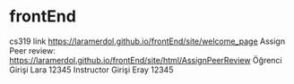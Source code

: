 # frontEnd
cs319
link 
https://laramerdol.github.io/frontEnd/site/welcome_page
Assign Peer review: https://laramerdol.github.io/frontEnd/site/html/AssignPeerReview
Öğrenci Girişi
Lara 12345
Instructor Girişi 
Eray 12345
